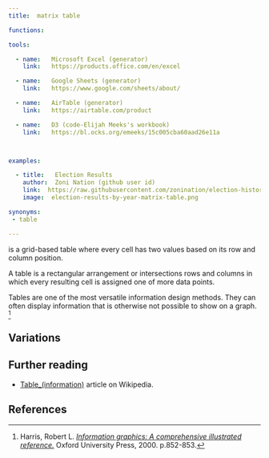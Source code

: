 ```yaml
---
title:  matrix table

functions:

tools:

  - name:   Microsoft Excel (generator)
    link:   https://products.office.com/en/excel

  - name:   Google Sheets (generator)
    link:   https://www.google.com/sheets/about/

  - name:   AirTable (generator)
    link:   https://airtable.com/product

  - name:   D3 (code-Elijah Meeks's workbook)
    link:   https://bl.ocks.org/emeeks/15c005cba60aad26e11a



examples:

  - title:   Election Results
    author:  Zoni Nation (github user id)
    link:  https://raw.githubusercontent.com/zonination/election-history/master/Election-Region.png
    image:  election-results-by-year-matrix-table.png    

synonyms:
 - table

---
```

is a grid-based table where every cell has two values based on its row and column position.

<!--more-->
A table is a rectangular arrangement or intersections rows and columns in which every resulting cell is assigned one of more data points.

Tables are one of the most versatile information design methods. They can often display information that is otherwise not possible to show on a graph. [^harris]

## Variations


## Further reading
- [Table_(information)](https://en.wikipedia.org/wiki/Table_(information)) article on Wikipedia.

## References
[^harris]: Harris, Robert L. [*Information graphics: A comprehensive illustrated reference.*](https://books.google.com/books?id=LT1RXREvkGIC) Oxford University Press, 2000. p.852-853.
